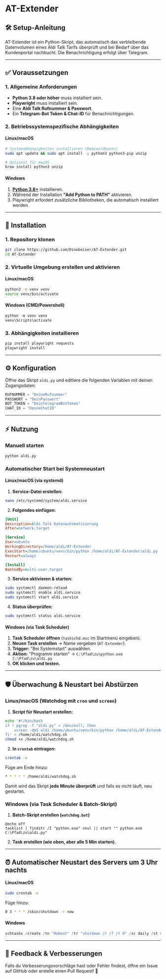# AT-Extender

## 🛠️ Setup-Anleitung

AT-Extender ist ein Python-Skript, das automatisch das verbleibende Datenvolumen eines Aldi Talk Tarifs überprüft und bei Bedarf über das Kundenportal nachbucht. Die Benachrichtigung erfolgt über Telegram.

---

## ✅ Voraussetzungen

### 1. Allgemeine Anforderungen
- **Python 3.8 oder höher** muss installiert sein.
- **Playwright** muss installiert sein.
- Eine **Aldi Talk Rufnummer & Passwort**.
- Ein **Telegram-Bot Token & Chat-ID** für Benachrichtigungen.

### 2. Betriebssystemspezifische Abhängigkeiten

#### **Linux/macOS**
```bash
# Systemabhängigkeiten installieren (Debian/Ubuntu)
sudo apt update && sudo apt install -y python3 python3-pip unzip

# Optional für macOS
brew install python3 unzip
```

#### **Windows**
1. **[Python 3.8+](https://www.python.org/downloads/)** installieren.
2. Während der Installation **"Add Python to PATH"** aktivieren.
3. Playwright erfordert zusätzliche Bibliotheken, die automatisch installiert werden.

---

## 🎯 Installation

### **1. Repository klonen**
```bash
git clone https://github.com/Dinobeiser/AT-Extender.git
cd AT-Extender
```

### **2. Virtuelle Umgebung erstellen und aktivieren**

#### **Linux/macOS**
```bash
python3 -m venv venv
source venv/bin/activate
```

#### **Windows (CMD/Powershell)**
```powershell
python -m venv venv
venv\Scripts\activate
```

### **3. Abhängigkeiten installieren**
```bash
pip install playwright requests
playwright install
```

---

## ⚙️ Konfiguration

Öffne das Skript `aldi.py` und editiere die folgenden Variablen mit deinen Zugangsdaten:

```python
RUFNUMMER = "DeineRufnummer"
PASSWORT = "DeinPasswort"
BOT_TOKEN = "DeinTelegramBotToken"
CHAT_ID = "DeineChatID"
```

---

## ⚡ Nutzung

### **Manuell starten**
```bash
python aldi.py
```

### **Automatischer Start bei Systemneustart**

#### **Linux/macOS (via systemd)**
1. **Service-Datei erstellen:**
```bash
nano /etc/systemd/system/aldi.service
```

2. **Folgendes einfügen:**
```ini
[Unit]
Description=Aldi Talk Datenautomatisierung
After=network.target

[Service]
User=ubuntu
WorkingDirectory=/home/aldi/AT-Extender
ExecStart=/home/ubuntu/venv/bin/python /home/aldi/AT-Extender/aldi.py
Restart=always

[Install]
WantedBy=multi-user.target
```

3. **Service aktivieren & starten:**
```bash
sudo systemctl daemon-reload
sudo systemctl enable aldi.service
sudo systemctl start aldi.service
```

4. **Status überprüfen:**
```bash
sudo systemctl status aldi.service
```

#### **Windows (via Task Scheduler)**
1. **Task Scheduler öffnen** (`taskschd.msc` im Startmenü eingeben).
2. **Neuen Task erstellen** → Name vergeben (`AT-Extender`).
3. **Trigger:** "Bei Systemstart" auswählen.
4. **Aktion:** "Programm starten" → `C:\Pfad\zu\python.exe C:\Pfad\zu\aldi.py`
5. **OK klicken und testen.**

---

## 🛡️ Überwachung & Neustart bei Abstürzen

### **Linux/macOS (Watchdog mit `cron` und `screen`)**
1. **Script für Neustart erstellen:**
```bash
echo '#!/bin/bash
if ! pgrep -f "aldi.py" > /dev/null; then
    screen -dmS aldi /home/ubuntu/venv/bin/python /home/aldi/AT-Extender/aldi.py
fi' > /home/aldi/watchdog.sh
chmod +x /home/aldi/watchdog.sh
```

2. **In `crontab` eintragen:**
```bash
crontab -e
```
Füge am Ende hinzu:
```bash
* * * * * /home/aldi/watchdog.sh
```

Damit wird das Skript **jede Minute überprüft** und falls es nicht läuft, neu gestartet.

### **Windows (via Task Scheduler & Batch-Skript)**
1. **Batch-Skript erstellen (`watchdog.bat`)**
```batch
@echo off
tasklist | findstr /I "python.exe" >nul || start "" python.exe C:\Pfad\zu\aldi.py"
```
2. **Task erstellen (wie oben, aber alle 5 Min starten).**

---

## ⏰ Automatischer Neustart des Servers um 3 Uhr nachts

#### **Linux/macOS**
```bash
sudo crontab -e
```
Füge hinzu:
```bash
0 3 * * * /sbin/shutdown -r now
```

#### **Windows**
```powershell
schtasks /create /tn "Reboot" /tr "shutdown /r /f /t 0" /sc daily /st 03:00
```

---

## 🐝 Feedback & Verbesserungen
Falls du Verbesserungsvorschläge hast oder Fehler findest, öffne ein Issue auf GitHub oder erstelle einen Pull Request! 🎉

